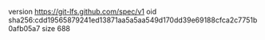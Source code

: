version https://git-lfs.github.com/spec/v1
oid sha256:cdd19565879241ed13871aa5a5aa549d170dd39e69188cfca2c7751b0afb05a7
size 688
